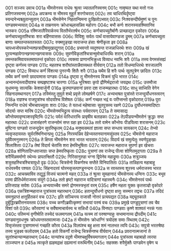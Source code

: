 001	सञ्जय उवाच
001a	भीमसेनस्य राधेयः श्रुत्वा ज्यातलनिस्वनम्
001c	नामृष्यत यथा मत्तो गजः प्रतिगजस्वनम्
002a	अपक्रम्य स भीमस्य मुहूर्तं शरगोचरात्
002c	तव चाधिरथिर्दृष्ट्वा स्यन्दनेभ्यश्च्युतान्सुतान्
003a	भीमसेनेन निहतान्विमना दुःखितोऽभवत्
003c	निःश्वसन्दीर्घमुष्णं च पुनः पाण्डवमभ्ययात्
004a	स ताम्रनयनः क्रोधाच्छ्वसन्निव महोरगः
004c	बभौ कर्णः शरानस्यन्रश्मिवानिव भास्करः
005a	रश्मिजालैरिवार्कस्य विततैर्भरतर्षभ
005c	कर्णचापच्युतैर्बाणैः प्राच्छाद्यत वृकोदरः
006a	कर्णचापच्युताश्चित्राः शरा बर्हिणवाससः
006c	विविशुः सर्वतः पार्थं वासायेवाण्डजा द्रुमम्
007a	कर्णचापच्युता बाणाः सम्पतन्तस्ततस्ततः
007c	रुक्मपुङ्खा व्यराजन्त हंसाः श्रेणीकृता इव
008a	चापध्वजोपस्करेभ्यश्छत्रादीषामुखाद्युगात्
008c	प्रभवन्तो व्यदृश्यन्त राजन्नाधिरथेः शराः
009a	खं पूरयन्महावेगान्खगमान्खगवाससः
009c	सुवर्णविकृतांश्चित्रान्मुमोचाधिरथिः शरान्
010a	तमन्तकमिवायस्तमापतन्तं वृकोदरः
010c	त्यक्त्वा प्राणानभिक्रुध्य विव्याध नवभिः शरैः
011a	तस्य वेगमसंसह्यं दृष्ट्वा कर्णस्य पाण्डवः
011c	महतश्च शरौघांस्तान्नैवाव्यथत वीर्यवान्
012a	ततो विधम्याधिरथेः शरजालानि पाण्डवः
012c	विव्याध कर्णं विंशत्या पुनरन्यैः शितैः शरैः
013a	यथैव हि शरैः पार्थः सूतपुत्रेण छादितः
013c	तथैव कर्णं समरे छादयामास पाण्डवः
014a	दृष्ट्वा तु भीमसेनस्य विक्रमं युधि भारत
014c	अभ्यनन्दंस्त्वदीयाश्च सम्प्रहृष्टाश्च चारणाः
015a	भूरिश्रवाः कृपो द्रौणिर्मद्रराजो जयद्रथः
015c	उत्तमौजा युधामन्युः सात्यकिः केशवार्जुनौ
016a	कुरुपाण्डवानां प्रवरा दश राजन्महारथाः
016c	साधु साध्विति वेगेन सिंहनादमथानदन्
017a	तस्मिंस्तु तुमुले शब्दे प्रवृत्ते लोमहर्षणे
017c	अभ्यभाषत पुत्रांस्ते राजन्दुर्योधनस्त्वरन्
018a	राज्ञश्च राजपुत्रांश्च सोदर्यांश्च विशेषतः
018c	कर्णं गच्छत भद्रं वः परीप्सन्तो वृकोदरात्
019a	पुरा निघ्नन्ति राधेयं भीमचापच्युताः शराः
019c	ते यतध्वं महेष्वासाः सूतपुत्रस्य रक्षणे
020a	दुर्योधनसमादिष्टाः सोदर्याः सप्त मारिष
020c	भीमसेनमभिद्रुत्य संरब्धाः पर्यवारयन्
021a	ते समासाद्य कौन्तेयमावृण्वञ्शरवृष्टिभिः
021c	पर्वतं वारिधाराभिः प्रावृषीव बलाहकाः
022a	तेऽपीडयन्भीमसेनं क्रुद्धाः सप्त महारथाः
022c	प्रजासंहरणे राजन्सोमं सप्त ग्रहा इव
023a	ततो वामेन कौन्तेयः पीडयित्वा शरासनम्
023c	मुष्टिना पाण्डवो राजन्दृढेन सुपरिष्कृतम्
024a	मनुष्यसमतां ज्ञात्वा सप्त सन्धाय सायकान्
024c	तेभ्यो व्यसृजदायस्तः सूर्यरश्मिनिभान्प्रभुः
025a	निरस्यन्निव देहेभ्यस्तनयानामसूंस्तव
025c	भीमसेनो महाराज पूर्ववैरमनुस्मरन्
026a	ते क्षिप्ता भीमसेनेन शरा भारत भारतान्
026c	विदार्य खं समुत्पेतुः स्वर्णपुङ्खाः शिलाशिताः
027a	तेषां विदार्य चेतांसि शरा हेमविभूषिताः
027c	व्यराजन्त महाराज सुपर्णा इव खेचराः
028a	शोणितादिग्धवाजाग्राः सप्त हेमपरिष्कृताः
028c	पुत्राणां तव राजेन्द्र पीत्वा शोणितमुद्गताः
029a	ते शरैर्भिन्नमर्माणो रथेभ्यः प्रापतन्क्षितौ
029c	गिरिसानुरुहा भग्ना द्विपेनेव महाद्रुमाः
030a	शत्रुञ्जयः शत्रुसहश्चित्रश्चित्रायुधो दृढः
030c	चित्रसेनो विकर्णश्च सप्तैते विनिपातिताः
031a	तान्निहत्य महाबाहू राधेयस्यैव पश्यतः
031c	सिंहनादरवं घोरमसृजत्पाण्डुनन्दनः
032a	स रवस्तस्य शूरस्य धर्मराजस्य भारत
032c	आचख्याविव तद्युद्धं विजयं चात्मनो महत्
033a	तं श्रुत्वा सुमहानादं भीमसेनस्य धन्विनः
033c	बभूव परमा प्रीतिर्धर्मराजस्य संयुगे
034a	ततो हृष्टो महाराज वादित्राणां महास्वनैः
034c	भीमसेनरवं पार्थः प्रतिजग्राह सर्वशः
035a	अभ्ययाच्चैव समरे द्रोणमस्त्रभृतां वरम्
035c	हर्षेण महता युक्तः कृतसञ्ज्ञे वृकोदरे
036a	एकत्रिंशन्महाराज पुत्रांस्तव महारथान्
036c	हतान्दुर्योधनो दृष्ट्वा क्षत्तुः सस्मार तद्वचः
037a	तदिदं समनुप्राप्तं क्षत्तुर्हितकरं वचः
037c	इति सञ्चिन्त्य राजासौ नोत्तरं प्रत्यपद्यत
038a	यद्द्यूतकाले दुर्बुद्धिरब्रवीत्तनयस्तव
038c	यच्च कर्णोऽब्रवीत्कृष्णां सभायां परुषं वचः
039a	प्रमुखे पाण्डुपुत्राणां तव चैव विशां पते
039c	कौरवाणां च सर्वेषामाचार्यस्य च सन्निधौ
040a	विनष्टाः पाण्डवाः कृष्णे शाश्वतं नरकं गताः
040c	पतिमन्यं वृणीष्वेति तस्येदं फलमागतम्
041a	यत्स्म तां परुषाण्याहुः सभामानाय्य द्रौपदीम्
041c	पाण्डवानुग्रधनुषः क्रोधयन्तस्तवात्मजाः
042a	तं भीमसेनः क्रोधाग्निं त्रयोदश समाः स्थितम्
042c	विसृजंस्तव पुत्राणामन्तं गच्छति कौरव
043a	विलपंश्च बहु क्षत्ता शमं नालभत त्वयि
043c	सपुत्रो भरतश्रेष्ठ तस्य भुङ्क्ष्व फलोदयम्
043e	हतो विकर्णो राजेन्द्र चित्रसेनश्च वीर्यवान्
044a	प्रवरानात्मजानां ते सुतांश्चान्यान्महारथान्
044c	यान्यांश्च ददृशे भीमश्चक्षुर्विषयमागतान्
044e	पुत्रांस्तव महाबाहो त्वरया ताञ्जघान ह
045a	त्वत्कृते ह्यहमद्राक्षं दह्यमानां वरूथिनीम्
045c	सहस्रशः शरैर्मुक्तैः पाण्डवेन वृषेण च
